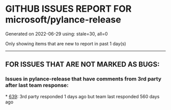 
# GITHUB ISSUES REPORT FOR microsoft/pylance-release


Generated on 2022-06-29 using: stale=30, all=0


Only showing items that are new to report in past 1 day(s)


---

## FOR ISSUES THAT ARE NOT MARKED AS BUGS:


### Issues in pylance-release that have comments from 3rd party after last team response:


\* [639](https://github.com/microsoft/pylance-release/issues/639 "Pylance can't resolve .pyw imports"): 3rd party responded 1 days ago but team last responded 560 days ago
